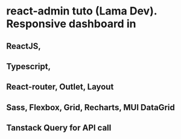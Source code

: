 # react-admin tuto (Lama Dev). Responsive dashboard in 

## ReactJS, 
## Typescript, 
## React-router, Outlet, Layout
## Sass, Flexbox, Grid, Recharts, MUI DataGrid
## Tanstack Query for API call
